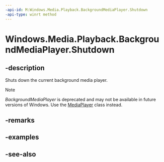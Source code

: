 ```yaml
---
-api-id: M:Windows.Media.Playback.BackgroundMediaPlayer.Shutdown
-api-type: winrt method
---
```


<!-- Method syntax
public void Shutdown()
-->

# Windows.Media.Playback.BackgroundMediaPlayer.Shutdown

## -description
Shuts down the current background media player.

> [!NOTE]
> *BackgroundMediaPlayer* is deprecated and may not be available in future versions of Windows. Use the [MediaPlayer](mediaplayer.md) class instead.

## -remarks

## -examples

## -see-also
